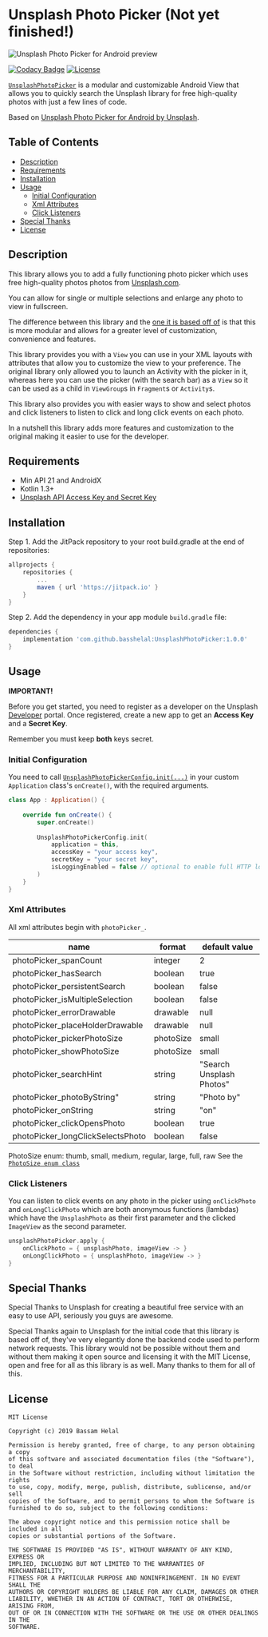 # Unsplash Photo Picker (Not yet finished!)

![Unsplash Photo Picker for Android preview](https://github.com/unsplash/unsplash-photopicker-android/blob/dev/unsplash-photo-picker-android.png "Unsplash Photo Picker for Android")

[![Codacy Badge](https://api.codacy.com/project/badge/Grade/9a219205d7cd4c1a8f6a5cf4bf4df3d8)](https://app.codacy.com/app/basshelal/UnsplashPhotoPicker?utm_source=github.com&utm_medium=referral&utm_content=basshelal/UnsplashPhotoPicker&utm_campaign=Badge_Grade_Dashboard)
[![License](https://img.shields.io/github/license/basshelal/UnsplashPhotoPicker.svg)](https://github.com/basshelal/UnsplashPhotoPicker/blob/master/LICENSE)

[`UnsplashPhotoPicker`](https://github.com/basshelal/UnsplashPhotoPicker/blob/master/photopicker/src/main/java/com/github/basshelal/unsplashpicker/presentation/UnsplashPhotoPicker.kt)
 is a modular and customizable Android View that allows you to quickly search the Unsplash library for free high-quality photos with just a few lines of code.

Based on [Unsplash Photo Picker for Android by Unsplash](https://github.com/unsplash/unsplash-photopicker-android).

## Table of Contents

* [Description](#description)
* [Requirements](#requirements)
* [Installation](#installation)
* [Usage](#usage)
  * [Initial Configuration](#initial-configuration)
  * [Xml Attributes](#xml-attributes)
  * [Click Listeners](#click-listeners)
* [Special Thanks](#special-thanks)
* [License](#license)

## Description

This library allows you to add a fully functioning photo picker which uses free high-quality photos photos from [Unsplash.com](https://unsplash.com/).

You can allow for single or multiple selections and enlarge any photo to view in fullscreen.

The difference between this library and the [one it is based off of](https://github.com/unsplash/unsplash-photopicker-android)
 is that this is more modular and allows for a greater level of customization, convenience and features.
 
This library provides you with a `View` you can use in your XML layouts with attributes that allow you to customize the view to your preference.
The original library only allowed you to launch an Activity with the picker in it, whereas here you can use the picker (with the search bar) 
as a `View` so it can be used as a child in `ViewGroup`s in `Fragment`s or `Activity`s.

This library also provides you with easier ways to show and select photos and click listeners to listen to click and long click events on each photo.

In a nutshell this library adds more features and customization to the original making it easier to use for the developer.

## Requirements

* Min API 21 and AndroidX
* Kotlin 1.3+
* [Unsplash API Access Key and Secret Key](https://unsplash.com/documentation#registering-your-application)

## Installation

Step 1. Add the JitPack repository to your root build.gradle at the end of repositories:

```gradle
allprojects {
    repositories {
        ...
        maven { url 'https://jitpack.io' }
    }
}
```

Step 2. Add the dependency in your app module `build.gradle` file:

```gradle
dependencies {
    implementation 'com.github.basshelal:UnsplashPhotoPicker:1.0.0'
}
```

## Usage

__**IMPORTANT!**__

️Before you get started, you need to register as a developer on the Unsplash [Developer](https://unsplash.com/developers) portal.
Once registered, create a new app to get an **Access Key** and a **Secret Key**.
 
 Remember you must keep **both** keys secret.

### Initial Configuration

You need to call [`UnsplashPhotoPickerConfig.init(...)`](https://github.com/basshelal/UnsplashPhotoPicker/blob/master/photopicker/src/main/java/com/github/basshelal/unsplashpicker/UnsplashPhotoPickerConfig.kt#L39)
in your custom `Application` class's `onCreate()`, with the required arguments.

```kotlin
class App : Application() {
    
    override fun onCreate() {
        super.onCreate()
        
        UnsplashPhotoPickerConfig.init(
            application = this,
            accessKey = "your access key",
            secretKey = "your secret key",
            isLoggingEnabled = false // optional to enable full HTTP logging
        )
    }
}


```
### Xml Attributes

All xml attributes begin with `photoPicker_`.

| name | format | default value |
|------|--------|---------------|
|photoPicker_spanCount|integer|2|
|photoPicker_hasSearch|boolean |true|
|photoPicker_persistentSearch|boolean|false|
|photoPicker_isMultipleSelection|boolean|false|
|photoPicker_errorDrawable|drawable|null|
|photoPicker_placeHolderDrawable|drawable|null|
|photoPicker_pickerPhotoSize|photoSize|small|
|photoPicker_showPhotoSize|photoSize|small|
|photoPicker_searchHint|string|"Search Unsplash Photos"|
|photoPicker_photoByString"|string|"Photo by"|
|photoPicker_onString|string|"on"|
|photoPicker_clickOpensPhoto|boolean|true|
|photoPicker_longClickSelectsPhoto|boolean|false|

PhotoSize enum:
thumb, small, medium, regular, large, full, raw
See the [`PhotoSize enum class`](https://github.com/basshelal/UnsplashPhotoPicker/blob/master/photopicker/src/main/java/com/github/basshelal/unsplashpicker/presentation/UnsplashPhotoPicker.kt#L549)

### Click Listeners

You can listen to click events on any photo in the picker using `onClickPhoto` and `onLongClickPhoto` 
which are both anonymous functions (lambdas) which have the `UnsplashPhoto` as their first parameter
and the clicked `ImageView` as the second parameter.

```kotlin
unsplashPhotoPicker.apply {
    onClickPhoto = { unsplashPhoto, imageView -> }
    onLongClickPhoto = { unsplashPhoto, imageView -> }
}
```

## Special Thanks

Special Thanks to Unsplash for creating a beautiful free service with an easy to use API, seriously you guys are awesome.

Special Thanks again to Unsplash for the initial code that this library is based off of,
 they've very elegantly done the backend code used to perform network requests. This library would not be possible without them
 and without them making it open source and licensing it with the MIT License, open and free for all as this library is as well.
 Many thanks to them for all of this.

## License

```
MIT License

Copyright (c) 2019 Bassam Helal

Permission is hereby granted, free of charge, to any person obtaining a copy
of this software and associated documentation files (the "Software"), to deal
in the Software without restriction, including without limitation the rights
to use, copy, modify, merge, publish, distribute, sublicense, and/or sell
copies of the Software, and to permit persons to whom the Software is
furnished to do so, subject to the following conditions:

The above copyright notice and this permission notice shall be included in all
copies or substantial portions of the Software.

THE SOFTWARE IS PROVIDED "AS IS", WITHOUT WARRANTY OF ANY KIND, EXPRESS OR
IMPLIED, INCLUDING BUT NOT LIMITED TO THE WARRANTIES OF MERCHANTABILITY,
FITNESS FOR A PARTICULAR PURPOSE AND NONINFRINGEMENT. IN NO EVENT SHALL THE
AUTHORS OR COPYRIGHT HOLDERS BE LIABLE FOR ANY CLAIM, DAMAGES OR OTHER
LIABILITY, WHETHER IN AN ACTION OF CONTRACT, TORT OR OTHERWISE, ARISING FROM,
OUT OF OR IN CONNECTION WITH THE SOFTWARE OR THE USE OR OTHER DEALINGS IN THE
SOFTWARE.
```